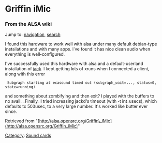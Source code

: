 Griffin iMic
============

### From the ALSA wiki

Jump to: [navigation](#mw-head), [search](#p-search)

I found this hardware to work well with alsa under many default
debian-type installations and with many apps. I've found it has nice
clean audio when everything is well-configured.

I've successfully used this hardware with alsa and a default-userland
installation of [jack](/Jack "Jack"). I kept getting lots of xruns when
I connected a client, along with this error

     Subgraph starting at ecasound timed out (subgraph_wait=..., status=0, state=running)

and something about zombifying and then exit? I played with the buffers
to no avail. \_Finally\_ I tried increasing jackd's timeout (with -t
int\_usecs), which defaults to 500usec, to a very large number. It's
worked like butter ever since.

Retrieved from
"[http://alsa.opensrc.org/Griffin\_iMic](http://alsa.opensrc.org/Griffin_iMic)"

[Category](/Special:Categories "Special:Categories"): [Sound
cards](/Category:Sound_cards "Category:Sound cards")


